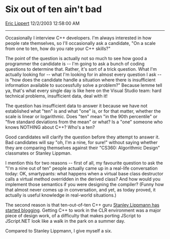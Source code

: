 # Six out of ten ain't bad

[Eric Lippert](https://social.msdn.microsoft.com/profile/Eric%20Lippert) 12/2/2003 12:58:00 AM

-----

Occasionally I interview C++ developers. I'm always interested in how people rate themselves, so I'll occasionally ask a candidate, "On a scale from one to ten, how do you rate your C++ skills?"

The point of the question is actually not so much to see how good a programmer the candidate is -- I'm going to ask a bunch of coding questions to determine that. Rather, it's sort of a trick question. What I'm actually looking for -- what I'm looking for in almost every question I ask -- is "how does the candidate handle a situation where there is insufficient information available to successfully solve a problem?" Because lemme tell ya, that's what every single day is like here on the Visual Studio team: hard technical problems, insufficient data, deal with it\!

The question has insufficient data to answer it because we have not established what "ten" is and what "one" is, or for that matter, whether the scale is linear or logarithmic. Does "ten" mean "in the 90th percentile" or "five standard deviations from the mean" or what? Is a "one" someone who knows NOTHING about C++? Who's a ten?

Good candidates will clarify the question before they attempt to answer it. Bad candidates will say "oh, I'm a nine, for sure\!" without saying whether they are comparing themselves against their "CS360: Algorithmic Design" classmates or Stanley Lippman.

I mention this for two reasons -- first of all, my favourite question to ask the "I'm a nine out of ten" people actually came up in a real-life conversation today: OK, smartypants: what happens when a virtual base class destructor calls a virtual method overridden in the derived class? And how would you implement those semantics if you were designing the compiler? (Funny how that almost never comes up in conversation, and yet, as today proved, it actually is useful knowledge in real-world situations.)

The second reason is that ten-out-of-ten C++ guru [Stanley Lippmann has started blogging](http://blogs.gotdotnet.com/slippman/). Getting C++ to work in the CLR environment was a major piece of design work, of a difficulty that makes porting JScript to JScript.NET look like a walk in the park on a summer day.

Compared to Stanley Lippmann, I give myself a six.

